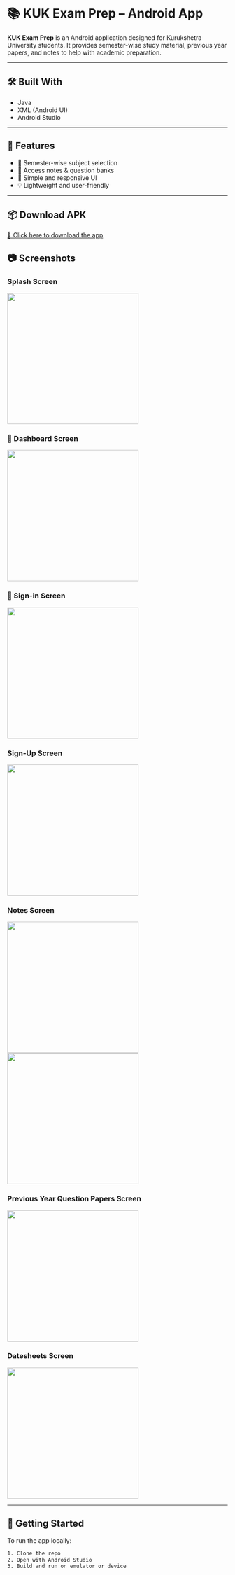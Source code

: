 # 📚 KUK Exam Prep – Android App

**KUK Exam Prep** is an Android application designed for Kurukshetra University students. It provides semester-wise study material, previous year papers, and notes to help with academic preparation.

---

## 🛠️ Built With
- Java
- XML (Android UI)
- Android Studio

---

## 📲 Features
- 📘 Semester-wise subject selection
- 📄 Access notes & question banks
- 🎯 Simple and responsive UI
- 💡 Lightweight and user-friendly

---
## 📦 Download APK

[🔗 Click here to download the app](app/build/outputs/apk/app-debug.apk)

## 📷 Screenshots

### Splash Screen
<img src="assets/splash.jpeg" width="300" />

### 🧭 Dashboard Screen
<img src="assets/Dashboard.jpeg" width="300" />

### 🔐 Sign-in Screen
<img src="assets/Signin.jpeg" width="300" />

### Sign-Up Screen
<img src="assets/signup.jpeg" width="300" />

### Notes Screen
<img src="assets/Notes1.jpeg" width="300" />
<img src="assets/Notes2.jpeg" width="300" />

### Previous Year Question Papers Screen
<img src="assets/pyqs.jpeg" width="300" />

### Datesheets Screen
<img src="assets/pyqs.jpeg" width="300" />

---

## 🚀 Getting Started

To run the app locally:

```bash
1. Clone the repo
2. Open with Android Studio
3. Build and run on emulator or device
